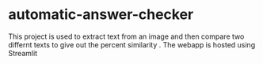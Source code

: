 # automatic-answer-checker
This project is used to extract text from an image and then compare two differnt texts to give out the percent similarity .
The webapp is hosted using Streamlit

